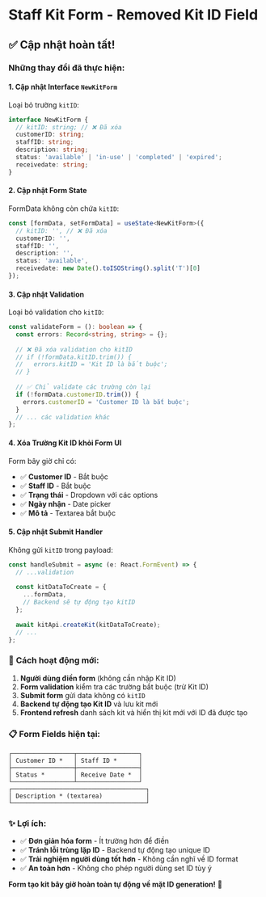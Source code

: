 # Staff Kit Form - Removed Kit ID Field

## ✅ Cập nhật hoàn tất!

### Những thay đổi đã thực hiện:

#### 1. **Cập nhật Interface `NewKitForm`**
Loại bỏ trường `kitID`:
```typescript
interface NewKitForm {
  // kitID: string; // ❌ Đã xóa
  customerID: string;
  staffID: string; 
  description: string;
  status: 'available' | 'in-use' | 'completed' | 'expired';
  receivedate: string;
}
```

#### 2. **Cập nhật Form State**
FormData không còn chứa `kitID`:
```typescript
const [formData, setFormData] = useState<NewKitForm>({
  // kitID: '', // ❌ Đã xóa
  customerID: '',
  staffID: '',
  description: '',
  status: 'available',
  receivedate: new Date().toISOString().split('T')[0]
});
```

#### 3. **Cập nhật Validation**
Loại bỏ validation cho `kitID`:
```typescript
const validateForm = (): boolean => {
  const errors: Record<string, string> = {};
  
  // ❌ Đã xóa validation cho kitID
  // if (!formData.kitID.trim()) {
  //   errors.kitID = 'Kit ID là bắt buộc';
  // }
  
  // ✅ Chỉ validate các trường còn lại
  if (!formData.customerID.trim()) {
    errors.customerID = 'Customer ID là bắt buộc';
  }
  // ... các validation khác
};
```

#### 4. **Xóa Trường Kit ID khỏi Form UI**
Form bây giờ chỉ có:
- ✅ **Customer ID** - Bắt buộc
- ✅ **Staff ID** - Bắt buộc  
- ✅ **Trạng thái** - Dropdown với các options
- ✅ **Ngày nhận** - Date picker
- ✅ **Mô tả** - Textarea bắt buộc

#### 5. **Cập nhật Submit Handler**
Không gửi `kitID` trong payload:
```typescript
const handleSubmit = async (e: React.FormEvent) => {
  // ...validation
  
  const kitDataToCreate = {
    ...formData,
    // Backend sẽ tự động tạo kitID
  };
  
  await kitApi.createKit(kitDataToCreate);
  // ...
};
```

### 🎯 **Cách hoạt động mới:**

1. **Người dùng điền form** (không cần nhập Kit ID)
2. **Form validation** kiểm tra các trường bắt buộc (trừ Kit ID)
3. **Submit form** gửi data không có `kitID` 
4. **Backend tự động tạo Kit ID** và lưu kit mới
5. **Frontend refresh** danh sách kit và hiển thị kit mới với ID đã được tạo

### 📋 **Form Fields hiện tại:**
```
┌─────────────────┬─────────────────┐
│ Customer ID *   │ Staff ID *      │
├─────────────────┼─────────────────┤
│ Status *        │ Receive Date *  │
└─────────────────┴─────────────────┘
┌─────────────────────────────────────┐
│ Description * (textarea)            │
└─────────────────────────────────────┘
```

### ✨ **Lợi ích:**
- ✅ **Đơn giản hóa form** - Ít trường hơn để điền
- ✅ **Tránh lỗi trùng lặp ID** - Backend tự động tạo unique ID
- ✅ **Trải nghiệm người dùng tốt hơn** - Không cần nghĩ về ID format
- ✅ **An toàn hơn** - Không cho phép người dùng set ID tùy ý

**Form tạo kit bây giờ hoàn toàn tự động về mặt ID generation!** 🚀
